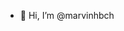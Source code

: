 - 👋 Hi, I’m @marvinhbch

<!---
marvinhbch/marvinhbch is a ✨ special ✨ repository because its `README.md` (this file) appears on your GitHub profile.
You can click the Preview link to take a look at your changes.
--->
